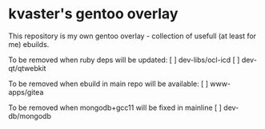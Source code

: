 # kvaster's gentoo overlay

This repository is my own gentoo overlay - collection of usefull (at least for me) ebuilds.

To be removed when ruby deps will be updated:
[ ] dev-libs/ocl-icd
[ ] dev-qt/qtwebkit

To be removed when ebuild in main repo will be available:
[ ] www-apps/gitea

To be removed when mongodb+gcc11 will be fixed in mainline
[ ] dev-db/mongodb

